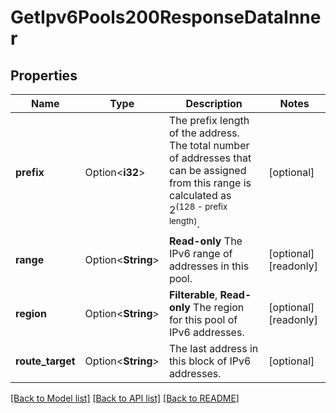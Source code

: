 # GetIpv6Pools200ResponseDataInner

## Properties

Name | Type | Description | Notes
------------ | ------------- | ------------- | -------------
**prefix** | Option<**i32**> | The prefix length of the address. The total number of addresses that can be assigned from this range is calculated as 2<sup>(128 - prefix length)</sup>. | [optional]
**range** | Option<**String**> | __Read-only__ The IPv6 range of addresses in this pool. | [optional][readonly]
**region** | Option<**String**> | __Filterable__, __Read-only__ The region for this pool of IPv6 addresses. | [optional][readonly]
**route_target** | Option<**String**> | The last address in this block of IPv6 addresses. | [optional]

[[Back to Model list]](../README.md#documentation-for-models) [[Back to API list]](../README.md#documentation-for-api-endpoints) [[Back to README]](../README.md)


